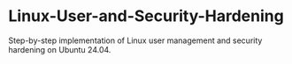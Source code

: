 # Linux-User-and-Security-Hardening
Step-by-step implementation of Linux user management and security hardening on Ubuntu 24.04.
